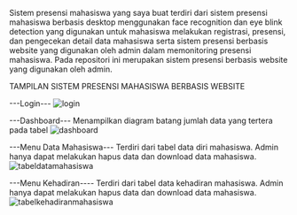 Sistem presensi mahasiswa yang saya buat terdiri dari sistem presensi mahasiswa berbasis desktop menggunakan face recognition dan eye blink detection yang digunakan untuk mahasiswa melakukan registrasi, presensi, dan pengecekan detail data mahasiswa serta sistem presensi berbasis website yang digunakan oleh admin dalam memonitoring presensi mahasiswa. Pada repositori ini merupakan sistem presensi berbasis website yang digunakan oleh admin.

TAMPILAN SISTEM PRESENSI MAHASISWA BERBASIS WEBSITE

---Login---
![login](https://user-images.githubusercontent.com/38368421/119919295-56f69e00-bf94-11eb-9128-93791ac679a1.png)

---Dashboard---
Menampilkan diagram batang jumlah data yang tertera pada tabel
![dashboard](https://user-images.githubusercontent.com/38368421/119919304-5a8a2500-bf94-11eb-92f6-63061a23abf5.png)

---Menu Data Mahasiswa---
Terdiri dari tabel data diri mahasiswa. Admin hanya dapat melakukan hapus data dan download data mahasiswa.
![tabeldatamahasiswa](https://user-images.githubusercontent.com/38368421/119919298-5958f800-bf94-11eb-8093-f677e0de824b.png)

---Menu Kehadiran----
Terdiri dari tabel data kehadiran mahasiswa. Admin hanya dapat melakukan hapus data dan download data mahasiswa.
![tabelkehadiranmahasiswa](https://user-images.githubusercontent.com/38368421/119919302-59f18e80-bf94-11eb-983c-d0691c30f3e6.png)
